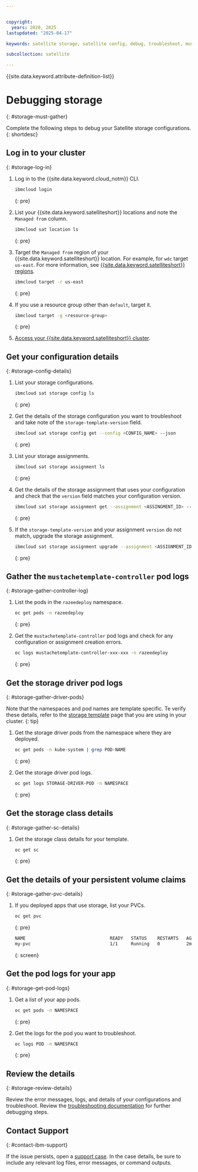 ```yaml
---


copyright:
  years: 2020, 2025
lastupdated: "2025-04-17"

keywords: satellite storage, satellite config, debug, troubleshoot, must gather

subcollection: satellite

---
```


{{site.data.keyword.attribute-definition-list}}

# Debugging storage
{: #storage-must-gather}

Complete the following steps to debug your Satellite storage configurations. 
{: shortdesc}

## Log in to your cluster
{: #storage-log-in}

1. Log in to the {{site.data.keyword.cloud_notm}} CLI.

    ```sh
    ibmcloud login
    ```
    {: pre}

1. List your {{site.data.keyword.satelliteshort}} locations and note the `Managed from` column.

    ```sh
    ibmcloud sat location ls
    ```
    {: pre}

1. Target the `Managed from` region of your {{site.data.keyword.satelliteshort}} location. For example, for `wdc` target `us-east`. For more information, see [{{site.data.keyword.satelliteshort}} regions](/docs/satellite?topic=satellite-sat-regions).

    ```sh
    ibmcloud target -r us-east
    ```
    {: pre}

1. If you use a resource group other than `default`, target it.

    ```sh
    ibmcloud target -g <resource-group>
    ```
    {: pre}
    

1. [Access your {{site.data.keyword.satelliteshort}} cluster](/docs/openshift?topic=openshift-access_cluster#access_cluster_sat).

## Get your configuration details
{: #storage-config-details}

1. List your  storage configurations.
    ```sh
    ibmcloud sat storage config ls
    ```
    {: pre}

1. Get the details of the storage configuration you want to troubleshoot and take note of the `storage-template-version` field. 
    ```sh
    ibmcloud sat storage config get --config <CONFIG_NAME> --json
    ```
    {: pre}

1. List your storage assignments.
    ```sh
    ibmcloud sat storage assignment ls
    ```
    {: pre}

1. Get the details of the storage assignment that uses your configuration and check that the `version` field matches your configuration version. 
    ```sh
    ibmcloud sat storage assignment get --assignment <ASSINGMENT_ID> --json
    ```
    {: pre}

1. If the `storage-template-version` and your assignment `version` do not match, upgrade the storage assignment. 
    ```sh
    ibmcloud sat storage assignment upgrade --assignment <ASSIGNMENT_ID>
    ```
    {: pre}

## Gather the `mustachetemplate-controller` pod logs
{: #storage-gather-controller-log}

1. List the pods in the `razeedeploy` namespace.
    ```sh
    oc get pods -n razeedeploy
    ```
    {: pre} 

1. Get the `mustachetemplate-controller` pod logs and check for any configuration or assignment creation errors.
    ```sh
    oc logs mustachetemplate-controller-xxx-xxx -n razeedeploy
    ```
    {: pre}


## Get the storage driver pod logs
{: #storage-gather-driver-pods}

Note that the namespaces and pod names are template specific. Te verify these details, refer to the [storage template](/docs/satellite?topic=satellite-storage-template-ov#storage-template-ov-providers) page that you are using in your cluster. 
{: tip}

1. Get the storage driver pods from the namespace where they are deployed.
    ```sh
    oc get pods -n kube-system | grep POD-NAME
    ```
    {: pre}

1. Get the storage driver pod logs.
    ```sh
    oc get logs STORAGE-DRIVER-POD -n NAMESPACE
    ```
    {: pre}

## Get the storage class details
{: #storage-gather-sc-details}

1. Get the storage class details for your template.
    ```sh
    oc get sc
    ```
    {: pre}

## Get the details of your persistent volume claims
{: #storage-gather-pvc-details}

1. If you deployed apps that use storage, list your PVCs.

    ```sh
    oc get pvc
    ```
    {: pre}

    ```sh
    NAME                                READY   STATUS    RESTARTS   AGE
    my-pvc                              1/1     Running   0          2m58s
    ```
    {: screen}

## Get the pod logs for your app
{: #storage-get-pod-logs}

1. Get a list of your app pods.
    ```sh
    oc get pods -n NAMESPACE
    ```
    {: pre}

1. Get the logs for the pod you want to troubleshoot.
    ```sh
    oc logs POD -n NAMESPACE
    ```
    {: pre}

## Review the details
{: #storage-review-details}

Review the error messages, logs, and details of your configurations and troubleshoot. Review the [troubleshooting documentation](/docs/satellite?topic=satellite-sitemap#sitemap_storage) for further debugging steps.

## Contact Support
{: #contact-ibm-support}

If the issue persists, open a [support case](/docs/account?topic=account-using-avatar). In the case details, be sure to include any relevant log files, error messages, or command outputs.
